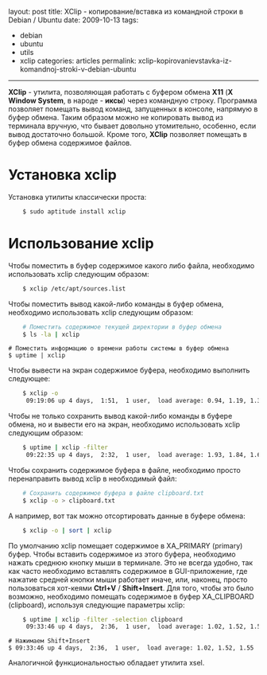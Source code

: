 layout: post
title: XClip - копирование/вставка из командной строки в Debian / Ubuntu
date: 2009-10-13
tags:
- debian
-  ubuntu
-  utils
-  xclip
categories: articles
permalink: xclip-kopirovanievstavka-iz-komandnoj-stroki-v-debian-ubuntu
---
**XClip** - утилита, позволяющая работать с буфером обмена **X11** (**X Window System**, в народе - **иксы**) через командную строку. Программа позволяет помещать вывод команд, запущенных в консоле, напрямую в буфер обмена. Таким образом можно не копировать вывод из терминала вручную, что бывает довольно утомительно, особенно, если вывод достаточно большой. Кроме того, **XClip** позволяет помещать в буфер обмена содержимое файлов.
<!-- more -->
Установка xclip
==========
Установка утилиты классически проста:

``` bash
    $ sudo aptitude install xclip
```
Использование xclip
==============
Чтобы поместить в буфер содержимое какого либо файла, необходимо использовать xclip следующим образом:

``` bash
    $ xclip /etc/apt/sources.list
```
Чтобы поместить вывод какой-либо команды в буфер обмена, необходимо использовать xclip следующим образом:

``` bash
    # Поместить содержимое текущей директории в буфер обмена
    $ ls -la | xclip
```
    # Поместить информацию о времени работы системы в буфер обмена
    $ uptime | xclip

Чтобы вывести на экран содержимое буфера, необходимо выполнить следующее:

``` bash
    $ xclip -o
     09:19:06 up 4 days,  1:51,  1 user,  load average: 0.94, 1.19, 1.32
```
Чтобы не только сохранить вывод какой-либо команды в буфере обмена, но и вывести его на экран, необходимо использовать xclip следующим образом:

``` bash
    $ uptime | xclip -filter
     09:22:35 up 4 days,  2:32,  1 user,  load average: 1.93, 1.84, 1.62
```
Чтобы сохранить содержимое буфера в файле, необходимо просто перенаправить вывод xclip в необходимый файл:

``` bash
    # Сохранить содержимое буфера в файле clipboard.txt
    $ xclip -o > clipboard.txt
```
А например, вот так можно отсортировать данные в буфере обмена:

``` bash
    $ xclip -o | sort | xclip
```
По умолчанию xclip помещает содержимое в XA_PRIMARY (primary) буфер. Чтобы вставить содержимое из этого буфера, необходимо нажать среднюю кнопку мыши в терминале. Это не всегда удобно, так как часто необходимо вставлять содержимое в GUI-приложение, где нажатие средней кнопки мыши работает иначе, или, наконец, просто пользоваться хот-кеями **Ctrl+V** / **Shift+Insert**. Для того, чтобы это было возможно, необходимо помещать содержимое в буфер XA_CLIPBOARD (clipboard), используя следующие параметры xclip:

``` bash
    $ uptime | xclip -filter -selection clipboard
     09:33:46 up 4 days,  2:36,  1 user,  load average: 1.02, 1.52, 1.55
```
    # Нажимаем Shift+Insert
    $ 09:33:46 up 4 days,  2:36,  1 user,  load average: 1.02, 1.52, 1.55

Аналогичной функциональностью обладает утилита xsel.